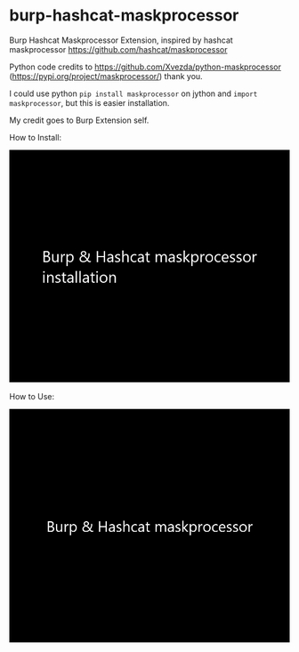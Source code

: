 # burp-hashcat-maskprocessor

Burp Hashcat Maskprocessor Extension, inspired by hashcat maskprocessor https://github.com/hashcat/maskprocessor 

Python code credits to https://github.com/Xvezda/python-maskprocessor (https://pypi.org/project/maskprocessor/) thank you. 

I could use python ```pip install maskprocessor``` on jython and ```import maskprocessor```, but this is easier installation.

My credit goes to Burp Extension self.


How to Install:

![](burp_installation.gif)



How to Use:

![](burp_usage.gif)
